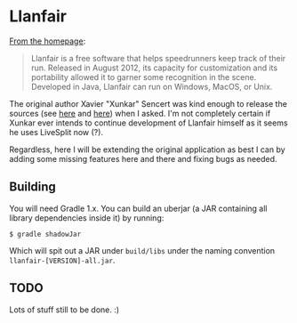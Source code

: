# Llanfair

[From the homepage](http://jenmaarai.com/llanfair/en/):

> Llanfair is a free software that helps speedrunners keep track of their run. Released in August 2012, its capacity for customization and its portability allowed it to garner some recognition in the scene. Developed in Java, Llanfair can run on Windows, MacOS, or Unix.

The original author Xavier "Xunkar" Sencert was kind enough to release the sources 
(see [here](https://twitter.com/Xunkar/status/671042537134624768) and [here](https://twitter.com/Xunkar/status/671099823563632641))
when I asked. I'm not completely certain if Xunkar ever intends to continue development of Llanfair himself as it
seems he uses LiveSplit now (?).

Regardless, here I will be extending the original application as best I can by adding some missing features here and 
there and fixing bugs as needed.

## Building

You will need Gradle 1.x. You can build an uberjar (a JAR containing all library dependencies inside it) by running:

```
$ gradle shadowJar
```

Which will spit out a JAR under `build/libs` under the naming convention `llanfair-[VERSION]-all.jar`.

## TODO

Lots of stuff still to be done. :)
